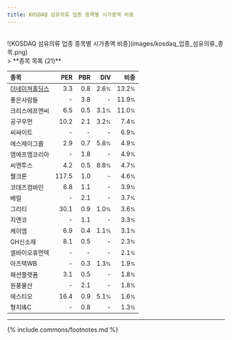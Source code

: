 ```yaml
---
title: KOSDAQ 섬유의류 업종 종목별 시가총액 비중
---
```

<br>
![KOSDAQ 섬유의류 업종 종목별 시가총액 비중](images/kosdaq_업종_섬유의류_종목.png)
<br>
> **종목 목록 (21)**<a id="list"></a>

| **종목** | **PER** | **PBR** | **DIV** | **비중** |
| :------- | ------: | ------: | ------: | -------: |
| [더네이쳐홀딩스](/298540/) | 3.3 | 0.8 | 2.6<small>%</small> | 13.2<small>%</small> |
| 좋은사람들 | - | 3.8 | - | 11.9<small>%</small> |
| 크리스에프앤씨 | 6.5 | 0.5 | 3.1<small>%</small> | 11.0<small>%</small> |
| 공구우먼 | 10.2 | 2.1 | 3.2<small>%</small> | 7.4<small>%</small> |
| 씨싸이트 | - | - | - | 6.9<small>%</small> |
| 에스제이그룹 | 2.9 | 0.7 | 5.8<small>%</small> | 4.9<small>%</small> |
| 엠에프엠코리아 | - | 1.8 | - | 4.9<small>%</small> |
| 씨앤투스 | 4.2 | 0.5 | 8.8<small>%</small> | 4.7<small>%</small> |
| 웰크론 | 117.5 | 1.0 | - | 4.6<small>%</small> |
| 코데즈컴바인 | 8.8 | 1.1 | - | 3.9<small>%</small> |
| 배럴 | - | 2.1 | - | 3.7<small>%</small> |
| 그리티 | 30.1 | 0.9 | 1.0<small>%</small> | 3.6<small>%</small> |
| 지엔코 | - | 1.1 | - | 3.3<small>%</small> |
| 케이엠 | 6.9 | 0.4 | 1.1<small>%</small> | 3.1<small>%</small> |
| GH신소재 | 8.1 | 0.5 | - | 2.3<small>%</small> |
| 셀바이오휴먼텍 | - | - | - | 2.1<small>%</small> |
| 아즈텍WB | - | 0.3 | 1.3<small>%</small> | 1.9<small>%</small> |
| 패션플랫폼 | 3.1 | 0.5 | - | 1.8<small>%</small> |
| 원풍물산 | - | 2.1 | - | 1.8<small>%</small> |
| 에스티오 | 16.4 | 0.9 | 5.1<small>%</small> | 1.6<small>%</small> |
| 형지I&C | - | 0.8 | - | 1.3<small>%</small> |

---
{% include commons/footnotes.md %}